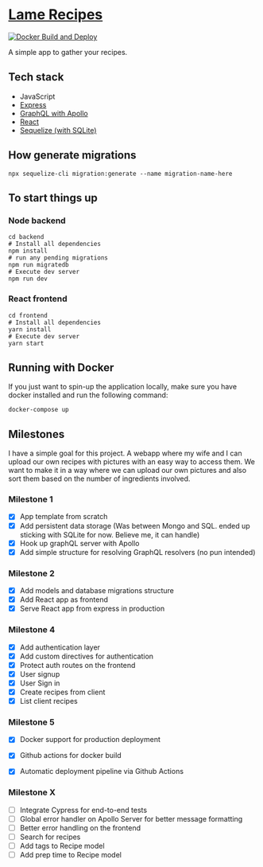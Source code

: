 # [Lame Recipes](https://lamerecipes.com)
[![Docker Build and Deploy](https://github.com/brunojppb/lame-recipes/workflows/Build%20and%20Deploy/badge.svg?branch=master)](https://github.com/brunojppb/lame-recipes/actions?query=workflow%3A%22Build+and+Deploy%22)

A simple app to gather your recipes.

## Tech stack

- JavaScript
- [Express](https://expressjs.com/)
- [GraphQL with Apollo](https://graphql.org/)
- [React](https://reactjs.org/)
- [Sequelize (with SQLite)](https://sequelize.org/)

## How generate migrations

```shell
npx sequelize-cli migration:generate --name migration-name-here
```

## To start things up

### Node backend
```shell
cd backend
# Install all dependencies
npm install
# run any pending migrations
npm run migratedb
# Execute dev server
npm run dev
```

### React frontend
```shell
cd frontend
# Install all dependencies
yarn install
# Execute dev server
yarn start
```

## Running with Docker

If you just want to spin-up the application locally, make sure you have docker installed and run the following command:

```shell
docker-compose up
```

## Milestones

I have a simple goal for this project. A webapp where my wife and I can upload our own recipes with pictures with an easy way to access them.
We want to make it in a way where we can upload our own pictures and also sort them based on the number of ingredients involved.

### Milestone 1

- [x] App template from scratch
- [x] Add persistent data storage (Was between Mongo and SQL. ended up sticking with SQLite for now. Believe me, it can handle)
- [x] Hook up graphQL server with Apollo
- [x] Add simple structure for resolving GraphQL resolvers (no pun intended)

### Milestone 2

- [x] Add models and database migrations structure
- [x] Add React app as frontend
- [x] Serve React app from express in production

### Milestone 4

- [x] Add authentication layer
- [x] Add custom directives for authentication
- [x] Protect auth routes on the frontend
- [x] User signup
- [x] User Sign in
- [x] Create recipes from client
- [x] List client recipes

### Milestone 5

- [x] Docker support for production deployment
- [x] Github actions for docker build
- [x] Automatic deployment pipeline via Github Actions


### Milestone X

- [ ] Integrate Cypress for end-to-end tests
- [ ] Global error handler on Apollo Server for better message formatting
- [ ] Better error handling on the frontend
- [ ] Search for recipes
- [ ] Add tags to Recipe model
- [ ] Add prep time to Recipe model